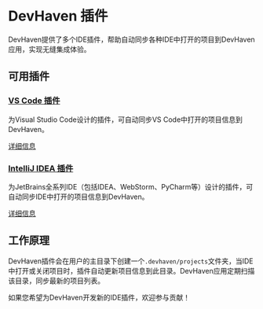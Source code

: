 # DevHaven 插件

DevHaven提供了多个IDE插件，帮助自动同步各种IDE中打开的项目到DevHaven应用，实现无缝集成体验。

## 可用插件

### [VS Code 插件](https://github.com/zxcvbnmzsedr/devhaven-vs-plugin)

为Visual Studio Code设计的插件，可自动同步VS Code中打开的项目信息到DevHaven。

[详细信息](./vs-code-plugin.md)

### [IntelliJ IDEA 插件](https://github.com/zxcvbnmzsedr/devhaven-idea-plugin)

为JetBrains全系列IDE（包括IDEA、WebStorm、PyCharm等）设计的插件，可自动同步IDE中打开的项目信息到DevHaven。

[详细信息](./intellij-idea-plugin.md)

## 工作原理

DevHaven插件会在用户的主目录下创建一个`.devhaven/projects`文件夹，当IDE中打开或关闭项目时，插件自动更新项目信息到此目录。DevHaven应用定期扫描该目录，同步最新的项目列表。


如果您希望为DevHaven开发新的IDE插件，欢迎参与贡献！
